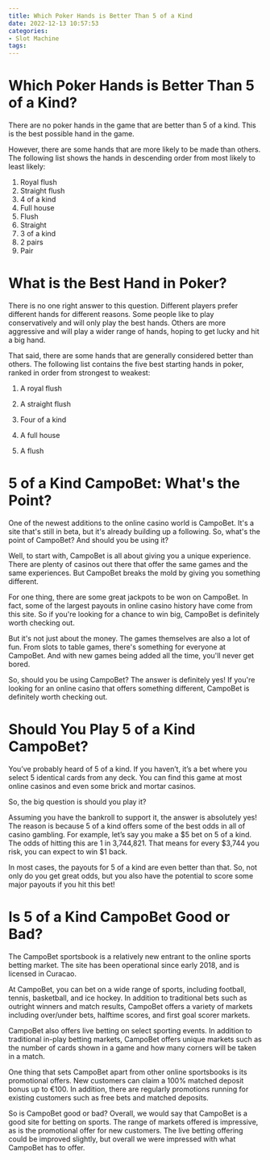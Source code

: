 ```yaml
---
title: Which Poker Hands is Better Than 5 of a Kind
date: 2022-12-13 10:57:53
categories:
- Slot Machine
tags:
---
```



#  Which Poker Hands is Better Than 5 of a Kind?

There are no poker hands in the game that are better than 5 of a kind. This is the best possible hand in the game.

However, there are some hands that are more likely to be made than others. The following list shows the hands in descending order from most likely to least likely:

1) Royal flush
2) Straight flush
3) 4 of a kind
4) Full house
5) Flush
6) Straight
7) 3 of a kind
8) 2 pairs
9) Pair

#  What is the Best Hand in Poker?

There is no one right answer to this question. Different players prefer different hands for different reasons. Some people like to play conservatively and will only play the best hands. Others are more aggressive and will play a wider range of hands, hoping to get lucky and hit a big hand.

That said, there are some hands that are generally considered better than others. The following list contains the five best starting hands in poker, ranked in order from strongest to weakest:

1. A royal flush

2. A straight flush

3. Four of a kind

4. A full house

5. A flush

#  5 of a Kind CampoBet: What's the Point?

One of the newest additions to the online casino world is CampoBet. It's a site that's still in beta, but it's already building up a following. So, what's the point of CampoBet? And should you be using it?

Well, to start with, CampoBet is all about giving you a unique experience. There are plenty of casinos out there that offer the same games and the same experiences. But CampoBet breaks the mold by giving you something different.

For one thing, there are some great jackpots to be won on CampoBet. In fact, some of the largest payouts in online casino history have come from this site. So if you're looking for a chance to win big, CampoBet is definitely worth checking out.

But it's not just about the money. The games themselves are also a lot of fun. From slots to table games, there's something for everyone at CampoBet. And with new games being added all the time, you'll never get bored.

So, should you be using CampoBet? The answer is definitely yes! If you're looking for an online casino that offers something different, CampoBet is definitely worth checking out.

#  Should You Play 5 of a Kind CampoBet?

You’ve probably heard of 5 of a kind. If you haven’t, it’s a bet where you select 5 identical cards from any deck. You can find this game at most online casinos and even some brick and mortar casinos.

So, the big question is should you play it?

Assuming you have the bankroll to support it, the answer is absolutely yes! The reason is because 5 of a kind offers some of the best odds in all of casino gambling. For example, let’s say you make a $5 bet on 5 of a kind. The odds of hitting this are 1 in 3,744,821. That means for every $3,744 you risk, you can expect to win $1 back.

In most cases, the payouts for 5 of a kind are even better than that. So, not only do you get great odds, but you also have the potential to score some major payouts if you hit this bet!

#  Is 5 of a Kind CampoBet Good or Bad?

The CampoBet sportsbook is a relatively new entrant to the online sports betting market. The site has been operational since early 2018, and is licensed in Curacao.

At CampoBet, you can bet on a wide range of sports, including football, tennis, basketball, and ice hockey. In addition to traditional bets such as outright winners and match results, CampoBet offers a variety of markets including over/under bets, halftime scores, and first goal scorer markets.

CampoBet also offers live betting on select sporting events. In addition to traditional in-play betting markets, CampoBet offers unique markets such as the number of cards shown in a game and how many corners will be taken in a match.

One thing that sets CampoBet apart from other online sportsbooks is its promotional offers. New customers can claim a 100% matched deposit bonus up to €100. In addition, there are regularly promotions running for existing customers such as free bets and matched deposits.

So is CampoBet good or bad? Overall, we would say that CampoBet is a good site for betting on sports. The range of markets offered is impressive, as is the promotional offer for new customers. The live betting offering could be improved slightly, but overall we were impressed with what CampoBet has to offer.
